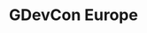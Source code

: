 ---
title: "GDevCon Europe"
externalUrl: https://www.glasummit.org/
summary: "The Independently Organised Graphical Developer Conference. "
showSummary: true
showAuthor: false
showEdit: false
showWordCount: false
showHeadingAnchors: false
sharingLinks: false
showZenMode: false
showPagination: false
showRelatedContent: false
categories:
 - "Engage with Peers"
tags:
 - "Conference"
 - "In-person"
 - "Community"
---